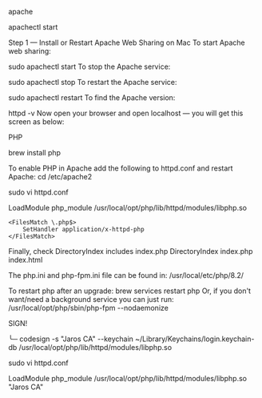 
apache

apachectl start

Step 1 — Install or Restart Apache Web Sharing on Mac
To start Apache web sharing:

sudo apachectl start
To stop the Apache service:

sudo apachectl stop
To restart the Apache service:

sudo apachectl restart
To find the Apache version:

httpd -v
Now open your browser and open localhost — you will get this screen as below:





PHP


brew install php





To enable PHP in Apache add the following to httpd.conf and restart Apache:
cd /etc/apache2

sudo vi httpd.conf

LoadModule php_module /usr/local/opt/php/lib/httpd/modules/libphp.so

    <FilesMatch \.php$>
        SetHandler application/x-httpd-php
    </FilesMatch>

Finally, check DirectoryIndex includes index.php
DirectoryIndex index.php index.html

The php.ini and php-fpm.ini file can be found in:
/usr/local/etc/php/8.2/

To restart php after an upgrade:
brew services restart php
Or, if you don't want/need a background service you can just run:
/usr/local/opt/php/sbin/php-fpm --nodaemonize



SIGN!



╰─ codesign -s "Jaros CA"  --keychain ~/Library/Keychains/login.keychain-db  /usr/local/opt/php/lib/httpd/modules/libphp.so


sudo vi httpd.conf

LoadModule php_module /usr/local/opt/php/lib/httpd/modules/libphp.so "Jaros CA"




